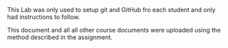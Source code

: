 This Lab was only used to setup git and GitHub fro each student and only had instructions to follow.

This document and all all other course documents were uploaded using the method described in the assignment.